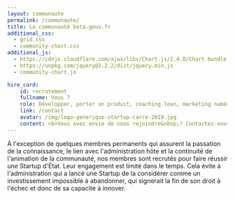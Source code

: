 ```yaml
---
layout: communaute
permalink: /communaute/
title: La communauté beta.gouv.fr
additional_css:
  - grid.css
  - community-chart.css
additional_js:
  - https://cdnjs.cloudflare.com/ajax/libs/Chart.js/2.4.0/Chart.bundle.min.js
  - https://unpkg.com/jquery@2.2.2/dist/jquery.min.js
  - community-chart.js

hire_card:
    id: recrutement
    fullname: Vous ?
    role: Développer, porter un produit, coaching lean, marketing numérique…
    link: /contact
    avatar: /img/logo-generique-startup-carre-2019.jpg
    content: <b>Vous avez envie de nous rejoindre&nbsp;? Contactez-nous&nbsp;!</b>
---
```


À l'exception de quelques membres permanents qui assurent la passation de la connaissance, le lien avec l'administration hôte et la continuité de l'animation de la communauté, nos membres sont recrutés pour faire réussir _une_ Startup d'État. Leur engagement est limité dans le temps. Cela évite à l'administration qui a lancé une Startup de la considérer comme un investissement impossible à abandonner, qui signerait la fin de son droit à l'échec et donc de sa capacité à innover.
